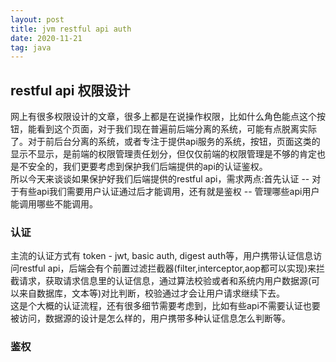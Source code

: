 ```yaml
---
layout: post
title: jvm restful api auth
date: 2020-11-21
tag: java
---
```


## restful api 权限设计   

  网上有很多权限设计的文章，很多上都是在说操作权限，比如什么角色能点这个按钮，能看到这个页面，对于我们现在普遍前后端分离的系统，可能有点脱离实际了。对于前后台分离的系统，或者专注于提供api服务的系统，按钮，页面这类的显示不显示，是前端的权限管理责任划分，但仅仅前端的权限管理是不够的肯定也是不安全的，我们更要考虑到保护我们后端提供的api的认证鉴权。  
  所以今天来谈谈如果保护好我们后端提供的restful api，需求两点:首先认证 -- 对于有些api我们需要用户认证通过后才能调用，还有就是鉴权 -- 管理哪些api用户能调用哪些不能调用。  

### 认证  

  主流的认证方式有 token - jwt, basic auth, digest auth等，用户携带认证信息访问restful api，后端会有个前置过滤拦截器(filter,interceptor,aop都可以实现)来拦截请求，获取请求信息里的认证信息，通过算法校验或者和系统内用户数据源(可以来自数据库，文本等)对比判断，校验通过才会让用户请求继续下去。  
  这是个大概的认证流程，还有很多细节需要考虑到，比如有些api不需要认证也要被访问，数据源的设计是怎么样的，用户携带多种认证信息怎么判断等。

### 鉴权  

  






